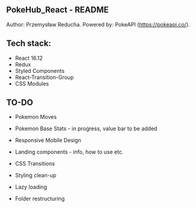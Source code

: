 ## PokeHub_React - README

Author: Przemysław Reducha.
Powered by: PokeAPI (https://pokeapi.co/).

## Tech stack:

-  React 16.12
-  Redux
-  Styled Components
-  React-Transition-Group
-  CSS Modules

## TO-DO

-  Pokemon Moves
-  Pokemon Base Stats - in progress, value bar to be added

-  Responsive Mobile Design

-  Landing components - info, how to use etc.
-  CSS Transitions
-  Styling clean-up
-  Lazy loading

-  Folder restructuring
